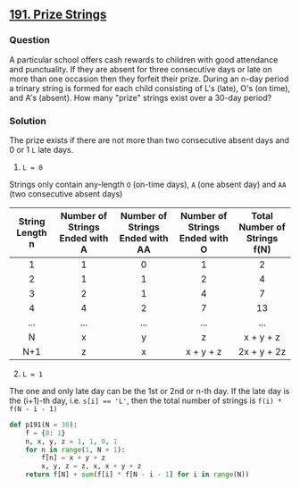 ## **[191. Prize Strings](https://projecteuler.net/problem=191)**

### Question
A particular school offers cash rewards to children with good attendance and punctuality. If they are absent for three consecutive days or late on more than one occasion then they forfeit their prize.
During an n-day period a trinary string is formed for each child consisting of L's (late), O's (on time), and A's (absent).
How many "prize" strings exist over a 30-day period?

### Solution
The prize exists if there are not more than two consecutive absent days and 0 or 1 `L` late days.

1. `L = 0`

Strings only contain any-length `O` (on-time days), `A` (one absent day) and `AA` (two consecutive absent days)

| String Length n | Number of Strings Ended with A | Number of Strings Ended with AA | Number of Strings Ended with O | Total Number of Strings f(N) |
|:---------------:|:------------------------------:|:-------------------------------:|:------------------------------:|:----------------------------:|
|        1        |                1               |                0                |                1               |               2              |
|        2        |                1               |                1                |                2               |               4              |
|        3        |                2               |                1                |                4               |               7              |
|        4        |                4               |                2                |                7               |              13              |
|       ...       |               ...              |               ...               |               ...              |              ...             |
|        N        |                x               |                y                |                z               |           x + y + z          |
|       N+1       |                z               |                x                |            x + y + z           |          2x + y + 2z         |


2. `L = 1`

The one and only late day can be the 1st or 2nd or n-th day. If the late day is the (i+1)-th day, i.e. `s[i] == 'L'`, then the total number of strings is `f(i) * f(N - i - 1)` 

```python
def p191(N = 30):
    f = {0: 1}
    n, x, y, z = 1, 1, 0, 1
    for n in range(1, N + 1):
        f[n] = x + y + z
        x, y, z = z, x, x + y + z
    return f[N] + sum(f[i] * f[N - i - 1] for i in range(N))
```

